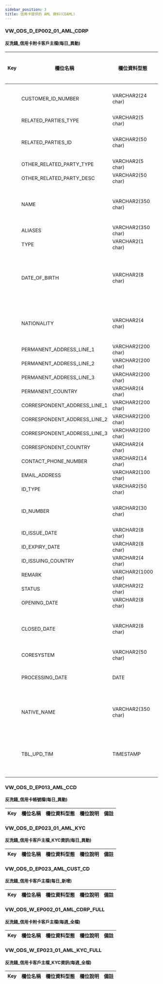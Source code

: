 ```yaml
---
sidebar_position: 3
title: 信用卡提供的 AML 資料(CDAML)
---
```


### VW_ODS_D_EP002_01_AML_CDRP
#### 反洗錢_信用卡附卡客戶主檔(每日_異動)
| Key | 欄位名稱                     | 欄位資料型態        | 欄位說明       | 備註 |
| --- | ---------------------------- | ------------------- | -------------- | ---- |
|     | CUSTOMER_ID_NUMBER           | VARCHAR2(24 char)   | 正卡人 ID      |      |
|     | RELATED_PARTIES_TYPE         | VARCHAR2(5 char)    |                |      |
|     | RELATED_PARTIES_ID           | VARCHAR2(50 char)   | 附卡人 ID      |      |
|     | OTHER_RELATED_PARTY_TYPE     | VARCHAR2(5 char)    |                |      |
|     | OTHER_RELATED_PARTY_DESC     | VARCHAR2(50 char)   |                |      |
|     | NAME                         | VARCHAR2(350 char)  | 附卡人姓名     |      |
|     | ALIASES                      | VARCHAR2(350 char)  |                |      |
|     | TYPE                         | VARCHAR2(1 char)    |                |      |
|     | DATE_OF_BIRTH                | VARCHAR2(8 char)    | 附卡人出生日期 |      |
|     | NATIONALITY                  | VARCHAR2(4 char)    | 附卡人國籍     |      |
|     | PERMANENT_ADDRESS_LINE_1     | VARCHAR2(200 char)  |                |      |
|     | PERMANENT_ADDRESS_LINE_2     | VARCHAR2(200 char)  |                |      |
|     | PERMANENT_ADDRESS_LINE_3     | VARCHAR2(200 char)  |                |      |
|     | PERMANENT_COUNTRY            | VARCHAR2(4 char)    |                |      |
|     | CORRESPONDENT_ADDRESS_LINE_1 | VARCHAR2(200 char)  |                |      |
|     | CORRESPONDENT_ADDRESS_LINE_2 | VARCHAR2(200 char)  |                |      |
|     | CORRESPONDENT_ADDRESS_LINE_3 | VARCHAR2(200 char)  |                |      |
|     | CORRESPONDENT_COUNTRY        | VARCHAR2(4 char)    |                |      |
|     | CONTACT_PHONE_NUMBER         | VARCHAR2(14 char)   |                |      |
|     | EMAIL_ADDRESS                | VARCHAR2(100 char)  |                |      |
|     | ID_TYPE                      | VARCHAR2(50 char)   |                |      |
|     | ID_NUMBER                    | VARCHAR2(30 char)   | 附卡人 ID      |      |
|     | ID_ISSUE_DATE                | VARCHAR2(8 char)    |                |      |
|     | ID_EXPIRY_DATE               | VARCHAR2(8 char)    |                |      |
|     | ID_ISSUING_COUNTRY           | VARCHAR2(4 char)    |                |      |
|     | REMARK                       | VARCHAR2(1000 char) |                |      |
|     | STATUS                       | VARCHAR2(2 char)    |                |      |
|     | OPENING_DATE                 | VARCHAR2(8 char)    |                |      |
|     | CLOSED_DATE                  | VARCHAR2(8 char)    | 最後剪卡日     |      |
|     | CORESYSTEM                   | VARCHAR2(50 char)   |                |      |
|     | PROCESSING_DATE              | DATE                | 資料日期       |      |
|     | NATIVE_NAME                  | VARCHAR2(350 char)  | 附卡人姓名     |      |
|     | TBL_UPD_TIM                  | TIMESTAMP           | 表格更新時間   |      |
### VW_ODS_D_EP013_AML_CCD
#### 反洗錢_信用卡帳號檔(每日_異動)
| Key | 欄位名稱  | 欄位資料型態        | 欄位說明     | 備註 |
| --- | --------- | ------------------- | ------------ | ---- |
### VW_ODS_D_EP023_01_AML_KYC
#### 反洗錢_信用卡客戶主檔_KYC資訊(每日_異動)
| Key | 欄位名稱  | 欄位資料型態        | 欄位說明     | 備註 |
| --- | --------- | ------------------- | ------------ | ---- |
### VW_ODS_D_EP023_AML_CUST_CD
#### 反洗錢_信用卡客戶主檔(每日_新增)
| Key | 欄位名稱  | 欄位資料型態        | 欄位說明     | 備註 |
| --- | --------- | ------------------- | ------------ | ---- |
### VW_ODS_W_EP002_01_AML_CDRP_FULL
#### 反洗錢_信用卡附卡客戶主檔(每週_全檔)
| Key | 欄位名稱  | 欄位資料型態        | 欄位說明     | 備註 |
| --- | --------- | ------------------- | ------------ | ---- |
### VW_ODS_W_EP023_01_AML_KYC_FULL
#### 反洗錢_信用卡客戶主檔_KYC資訊(每週_全檔)
| Key | 欄位名稱  | 欄位資料型態        | 欄位說明     | 備註 |
| --- | --------- | ------------------- | ------------ | ---- |
